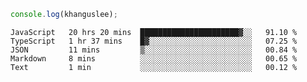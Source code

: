 ```js
console.log(khanguslee);
```

<!--START_SECTION:waka-->

```text
JavaScript   20 hrs 20 mins  ██████████████████████▓░░   91.10 %
TypeScript   1 hr 37 mins    █▓░░░░░░░░░░░░░░░░░░░░░░░   07.25 %
JSON         11 mins         ▒░░░░░░░░░░░░░░░░░░░░░░░░   00.84 %
Markdown     8 mins          ░░░░░░░░░░░░░░░░░░░░░░░░░   00.65 %
Text         1 min           ░░░░░░░░░░░░░░░░░░░░░░░░░   00.12 %
```

<!--END_SECTION:waka-->

<!--
**khanguslee/khanguslee** is a ✨ _special_ ✨ repository because its `README.md` (this file) appears on your GitHub profile.

Here are some ideas to get you started:

- 🔭 I’m currently working on ...
- 🌱 I’m currently learning ...
- 👯 I’m looking to collaborate on ...
- 🤔 I’m looking for help with ...
- 💬 Ask me about ...
- 📫 How to reach me: ...
- 😄 Pronouns: ...
- ⚡ Fun fact: ...
-->
